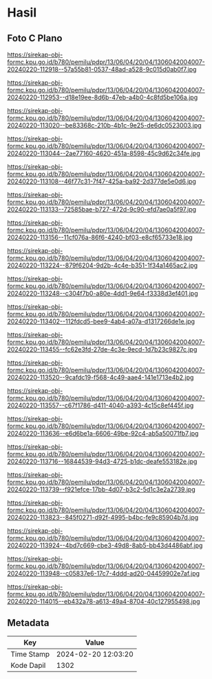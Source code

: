 # Hasil

## Foto C Plano

https://sirekap-obj-formc.kpu.go.id/b780/pemilu/pdpr/13/06/04/20/04/1306042004007-20240220-112918--57a55b81-0537-48ad-a528-9c015d0ab0f7.jpg

https://sirekap-obj-formc.kpu.go.id/b780/pemilu/pdpr/13/06/04/20/04/1306042004007-20240220-112953--d18e19ee-8d6b-47eb-a4b0-4c8fd5be106a.jpg

https://sirekap-obj-formc.kpu.go.id/b780/pemilu/pdpr/13/06/04/20/04/1306042004007-20240220-113020--be83368c-210b-4b1c-9e25-de6dc0523003.jpg

https://sirekap-obj-formc.kpu.go.id/b780/pemilu/pdpr/13/06/04/20/04/1306042004007-20240220-113044--2ae77160-4620-451a-8598-45c9d62c34fe.jpg

https://sirekap-obj-formc.kpu.go.id/b780/pemilu/pdpr/13/06/04/20/04/1306042004007-20240220-113108--46f77c31-7f47-425a-ba92-2d377de5e0d6.jpg

https://sirekap-obj-formc.kpu.go.id/b780/pemilu/pdpr/13/06/04/20/04/1306042004007-20240220-113133--72585bae-b727-472d-9c90-efd7ae0a5f97.jpg

https://sirekap-obj-formc.kpu.go.id/b780/pemilu/pdpr/13/06/04/20/04/1306042004007-20240220-113156--11cf076a-86f6-4240-bf03-e8cf65733e18.jpg

https://sirekap-obj-formc.kpu.go.id/b780/pemilu/pdpr/13/06/04/20/04/1306042004007-20240220-113224--879f6204-9d2b-4c4e-b351-1f34a1465ac2.jpg

https://sirekap-obj-formc.kpu.go.id/b780/pemilu/pdpr/13/06/04/20/04/1306042004007-20240220-113248--c304f7b0-a80e-4dd1-9e64-f3338d3ef401.jpg

https://sirekap-obj-formc.kpu.go.id/b780/pemilu/pdpr/13/06/04/20/04/1306042004007-20240220-113402--112fdcd5-bee9-4ab4-a07a-d1317266de1e.jpg

https://sirekap-obj-formc.kpu.go.id/b780/pemilu/pdpr/13/06/04/20/04/1306042004007-20240220-113455--fc62e3fd-27de-4c3e-9ecd-1d7b23c9827c.jpg

https://sirekap-obj-formc.kpu.go.id/b780/pemilu/pdpr/13/06/04/20/04/1306042004007-20240220-113520--9cafdc19-f568-4c49-aae4-141e1713e4b2.jpg

https://sirekap-obj-formc.kpu.go.id/b780/pemilu/pdpr/13/06/04/20/04/1306042004007-20240220-113557--c67f1786-d411-4040-a393-4c15c8ef445f.jpg

https://sirekap-obj-formc.kpu.go.id/b780/pemilu/pdpr/13/06/04/20/04/1306042004007-20240220-113636--e6d6be1a-6606-49be-92c4-ab5a50071fb7.jpg

https://sirekap-obj-formc.kpu.go.id/b780/pemilu/pdpr/13/06/04/20/04/1306042004007-20240220-113716--16844539-94d3-4725-b1dc-deafe553182e.jpg

https://sirekap-obj-formc.kpu.go.id/b780/pemilu/pdpr/13/06/04/20/04/1306042004007-20240220-113739--f921efce-17bb-4d07-b3c2-5d1c3e2a2739.jpg

https://sirekap-obj-formc.kpu.go.id/b780/pemilu/pdpr/13/06/04/20/04/1306042004007-20240220-113823--845f0271-d92f-4995-b4bc-fe9c85904b7d.jpg

https://sirekap-obj-formc.kpu.go.id/b780/pemilu/pdpr/13/06/04/20/04/1306042004007-20240220-113924--4bd7c669-cbe3-49d8-8ab5-bb43d4486abf.jpg

https://sirekap-obj-formc.kpu.go.id/b780/pemilu/pdpr/13/06/04/20/04/1306042004007-20240220-113948--c05837e6-17c7-4ddd-ad20-04459902e7af.jpg

https://sirekap-obj-formc.kpu.go.id/b780/pemilu/pdpr/13/06/04/20/04/1306042004007-20240220-114015--eb432a78-a613-49a4-8704-40c127955498.jpg


## Metadata

| Key        | Value               |
| ---------- | ------------------- |
| Time Stamp | 2024-02-20 12:03:20 |
| Kode Dapil | 1302                |



